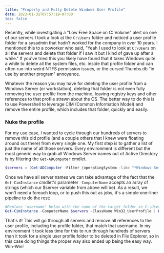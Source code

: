 ```yaml
---
title: "Properly and Fully Delete Windows User Profile"
date: 2023-01-31T07:57:19-07:00
toc: false
---
```


Recently, while investigating a "Low Free Space on C: Volume" alert on one of our servers I took a look at the `C:\Users` folder and noticed a user profile folder for a sysadmin that hadn't worked for the company in over 10 years. I mentioned this to a coworker who said, "Yeah I used to look at `C:\Users` on all the servers and delete that folder if I saw it but I kind of gave up after a while." If you've tried this you likely have found that it takes Windows quite a while to delete all the system files, etc. inside that profile folder and can often run into weird NTFS permission issues, or the cursed Thumbs.db "in use by another program" annoyance.

Whatever the reason you may have for deleting the user profile from a Windows Server (or workstation), deleting that folder is not even fully removing the user profile from the machine, leaving registry keys and other references to that profile strewn about the OS. The better way to do this is to use Powershell to leverage CIM (Common Information Model) and remove the entire profile, which includes that folder, quickly and easily.

### Nuke the profile
For my use case, I wanted to cycle through our hundreds of servers to remove this old profile (and a couple others that I knew were floating around out there) from every single one. My first step is to gather a list of just the name of all those servers. Every environment is different but the most generic way to grab all Windows Server names out of Active Directory is by filtering the `Get-ADComputer` cmdlet.
```powershell
$servers = (Get-ADComputer -Filter {operatingSystem -like "*Windows Server*"}).Name
```
Once we have all server names we can take advantage of the fact that the `Get-CimInstance` cmdlet's parameter `-ComputerName` accepts an array of strings (which our $server variable from above will be). As a result, we won't need a foreach loop, or to push this out as jobs, it's a simple one-liner pipeline to do the rest:
```powershell
#Replace 'username' below with the name of the target folder in C:\Users
Get-CimInstance -ComputerName $servers -ClassName Win32_UserProfile | Where-Object {$_.localpath -like "*username*"} | Remove-CimInstance
```
That's it! This will go through all servers and remove all references to the user profile, including the profile folder, that match that username. In my environment it took less time for this to run through hundreds of servers than it took for a single user profile folder to be deleted in File Explorer, so in this case doing things the proper way also ended up being the easy way. Win-Win!
